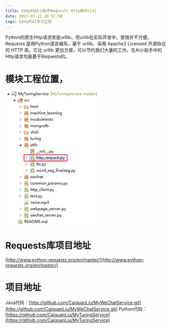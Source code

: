 ```yaml
---
title: Eddy的AI小助手Requests Http模块(14)
date: 2017-07-12 16:57:58
tags: Eddy的AI学习之旅
---
```

Python的原生Http请求库是urllib，但urlib在实际开发中，使用并不方便。Requests 是用Python语言编写，基于 urllib，采用 Apache2 Licensed 开源协议的 HTTP 库。它比 urllib 更加方便，可以节约我们大量的工作。在AI小助手中的Http请求均是基于Requests的。

# 模块工程位置，

![Requests在工程中的引用位置](Eddy的AI小助手Requests-Http模块-14/Requests在工程中的引用位置.png)

# Requests库项目地址
[http://www.python-requests.org/en/master/](http://www.python-requests.org/en/master/)

# 项目地址
Java代码：[http://github.com/CaiquanLiu/MyWeChatService.git](http://github.com/CaiquanLiu/MyWeChatService.git)
Python代码：[https://github.com/CaiquanLiu/MyTuringService](https://github.com/CaiquanLiu/MyTuringService)